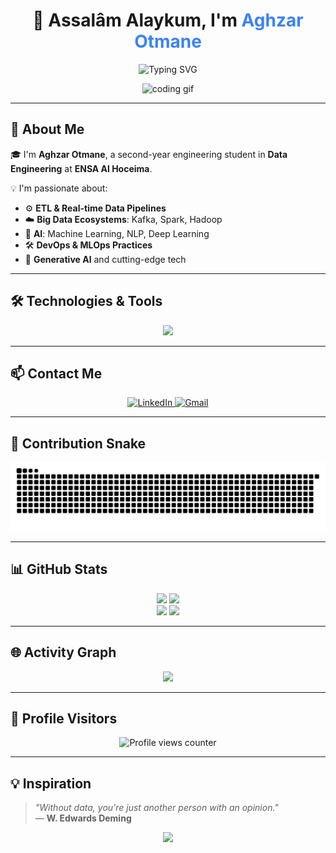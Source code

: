 <h1 align="center">👋 Assalâm Alaykum, I'm <span style="color:#3B82F6;">Aghzar Otmane</span></h1>

<p align="center">
  <img src="https://readme-typing-svg.demolab.com?font=Fira+Code&pause=1000&color=3B82F6&center=true&vCenter=true&multiline=true&width=600&height=70&lines=👨‍💻+Aspiring+Data+Engineer;🚀+Big+Data+%7C+ML+%7C+DL+%7C+NLP+Enthusiast" alt="Typing SVG" />
</p>

<div align="center">
  <img src="https://media.giphy.com/media/dWesBcTLavkZuG35MI/giphy.gif" width="600" height="300" alt="coding gif"/>
</div>

---

## 🧠 About Me

🎓 I'm **Aghzar Otmane**, a second-year engineering student in **Data Engineering** at **ENSA Al Hoceima**.

💡 I'm passionate about:
- ⚙️ **ETL & Real-time Data Pipelines**
- ☁️ **Big Data Ecosystems**: Kafka, Spark, Hadoop  
- 🤖 **AI**: Machine Learning, NLP, Deep Learning  
- 🛠️ **DevOps & MLOps Practices**  
- 🧬 **Generative AI** and cutting-edge tech  

---

## 🛠️ Technologies & Tools

<p align="center">
  <img src="https://skillicons.dev/icons?i=java,c,python,bash,mysql,postgres,flask,fastapi,grafana,prometheus,spring,tensorflow,numpy,pandas,oracle,mongodb,apachekafka,docker,kubernetes,git,github,linux" />
</p>

---

## 📫 Contact Me

<p align="center">
  <a href="https://www.linkedin.com/in/otmane-aghzar/" target="_blank">
    <img src="https://img.shields.io/badge/-LinkedIn-blue?style=for-the-badge&logo=linkedin" alt="LinkedIn">
  </a>
  <a href="mailto:aghzarotmane2002@gmail.com" target="_blank">
    <img src="https://img.shields.io/badge/-Gmail-D14836?style=for-the-badge&logo=gmail&logoColor=white" alt="Gmail">
  </a>
</p>

---

## 🐍 Contribution Snake

<p align="center">
  <img src="https://raw.githubusercontent.com/otmane-data/otmane-data/output/snake.svg" alt="snake animation"/>
</p>

---

## 📊 GitHub Stats

<div align="center">
  <img src="https://github-readme-stats.vercel.app/api?username=otmane-data&show_icons=true&theme=radical" height="160" />
  <img src="https://github-readme-stats.vercel.app/api/top-langs/?username=otmane-data&layout=compact&theme=radical" height="160" />
</div>

<div align="center">
  <img src="https://streak-stats.demolab.com?user=otmane-data&theme=radical&hide_border=false&border_radius=5" height="160" />
  <img src="https://github-profile-trophy.vercel.app/?username=otmane-data&theme=radical&no-bg=false&no-frame=true" height="160" />
</div>

---

## 🌐 Activity Graph

<p align="center">
  <img src="https://github-readme-activity-graph.vercel.app/graph?username=otmane-data&theme=react-dark&area=true&hide_border=true" height="300"/>
</p>

---

## 👀 Profile Visitors

<p align="center">
  <img src="https://profile-counter.glitch.me/otmane-data/count.svg?" alt="Profile views counter"/>
</p>

---

## 💡 Inspiration

> *"Without data, you're just another person with an opinion."*  
> — **W. Edwards Deming**

<p align="center">
  <img src="https://media.giphy.com/media/f3iwJFOVOwuy7K6FFw/giphy.gif" height="180" />
</p>
